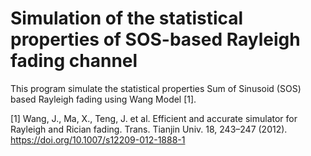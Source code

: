 # Simulation of the statistical properties of SOS-based Rayleigh fading channel
This program simulate the statistical properties Sum of Sinusoid (SOS) based Rayleigh fading using Wang Model [1].

[1] Wang, J., Ma, X., Teng, J. et al. Efficient and accurate simulator for Rayleigh and Rician fading. Trans. Tianjin Univ. 18, 243–247 (2012). https://doi.org/10.1007/s12209-012-1888-1
